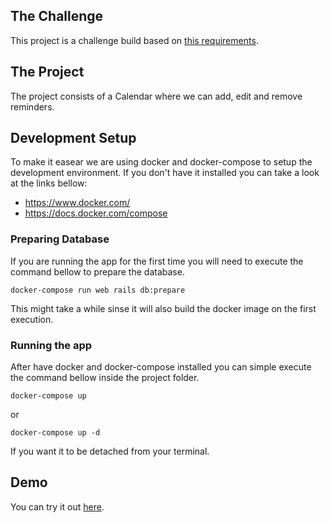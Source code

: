 ## The Challenge

This project is a challenge build based on [this requirements](README_original.md).

## The Project

The project consists of a Calendar where we can add, edit and remove reminders.

## Development Setup

To make it easear we are using docker and docker-compose to setup the development environment. If you don't have it installed you can take a look at the links bellow:

 - <https://www.docker.com/>
 - <https://docs.docker.com/compose>

### Preparing Database

If you are running the app for the first time you will need to execute the command bellow to prepare the database.


```
docker-compose run web rails db:prepare

```
This might take a while sinse it will also build the docker image on the first execution.

### Running the app

After have docker and docker-compose installed you can simple execute the command bellow inside the project folder.

```
docker-compose up
```
or
```
docker-compose up -d
```
If you want it to be detached from your terminal.

## Demo

You can try it out [here](https://rocky-reaches-49695.herokuapp.com/calendar).
